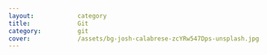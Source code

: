 ```yaml
---
layout:            category
title:             Git
category:          git
cover:             /assets/bg-josh-calabrese-zcYRw547Dps-unsplash.jpg
---
```

